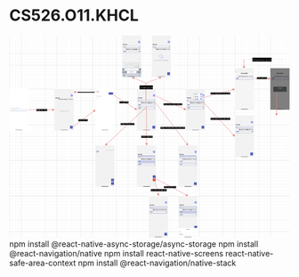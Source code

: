 # CS526.O11.KHCL
<img src='User Flow UX.png'>
npm install @react-native-async-storage/async-storage  
npm install @react-navigation/native  
npm install react-native-screens react-native-safe-area-context  
npm install @react-navigation/native-stack  

